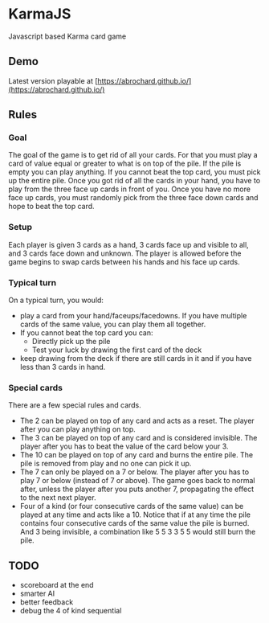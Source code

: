 # KarmaJS
Javascript based Karma card game

## Demo
Latest version playable at [https://abrochard.github.io/](https://abrochard.github.io/)

## Rules

### Goal
The goal of the game is to get rid of all your cards. For that you
must play a card of value equal or greater to what is on top of the
pile. If the pile is empty you can play anything. If you cannot beat
the top card, you must pick up the entire pile. Once you got rid of
all the cards in your hand, you have to play from the three face up
cards in front of you. Once you have no more face up cards, you must
randomly pick from the three face down cards and hope to beat the top
card.

### Setup
Each player is given 3 cards as a hand, 3 cards face up and visible to
all, and 3 cards face down and unknown. The player is allowed before
the game begins to swap cards between his hands and his face up cards.

### Typical turn
On a typical turn, you would:
  * play a card from your hand/faceups/facedowns. If you have multiple
    cards of the same value, you can play them all together.
  * If you cannot beat the top card you can:
    * Directly pick up the pile
    * Test your luck by drawing the first card of the deck
  * keep drawing from the deck if there are still cards in it and if
    you have less than 3 cards in hand.

### Special cards
There are a few special rules and cards.
  * The 2 can be played on top of any card and acts as a reset. The
    player after you can play anything on top.
  * The 3 can be played on top of any card and is considered
    invisible. The player after you has to beat the value of the card
    below your 3.
  * The 10 can be played on top of any card and burns the entire
    pile. The pile is removed from play and no one can pick it up.
  * The 7 can only be played on a 7 or below. The player after you has
    to play 7 or below (instead of 7 or above). The game goes back to
    normal after, unless the player after you puts another 7,
    propagating the effect to the next next player.
  * Four of a kind (or four consecutive cards of the same value) can
    be played at any time and acts like a 10. Notice that if at any
    time the pile contains four consecutive cards of the same value
    the pile is burned. And 3 being invisible, a combination like 5 5
    3 3 5 5 would still burn the pile.

## TODO
  * scoreboard at the end
  * smarter AI
  * better feedback
  * debug the 4 of kind sequential
